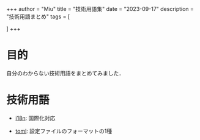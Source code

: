 +++
author = "Miu"
title = "技術用語集"
date = "2023-09-17"
description = "技術用語まとめ"
tags = [
    
]
+++
# 目的

自分のわからない技術用語をまとめてみました．

# 技術用語

- [i18n](https://developer.mozilla.org/ja/docs/Glossary/I18N): 国際化対応
<!-- - [タイムゾーン]() -->
- [toml](https://www.pan0rama-blog.com/post/what-is-toml-file/): 設定ファイルのフォーマットの1種